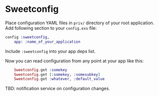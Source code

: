 Sweetconfig
===========

Place configuration YAML files in `priv/` directory of your root application. Add following section to your `config.exs` file:


```elixir
config :sweetconfig,
	app: :name_of_your_application
```


Include `:sweetconfig` into your app deps list.


Now you can read configuration from any point at your app like this:


```elixir
	Sweetconfig.get :somekey
	Sweetconfig.get [:somekey, :somesubkey]
	Sweetconfig.get :whatever, :default_value
```


TBD: notification service on configuration changes.
